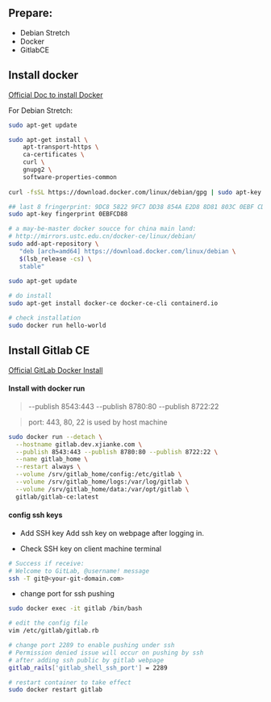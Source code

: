 

## Prepare:
- Debian Stretch
- Docker
- GitlabCE


## Install docker
[Official Doc to install Docker](https://docs.docker.com/install/linux/docker-ce/debian/)

For Debian Stretch:

```bash
sudo apt-get update

sudo apt-get install \
    apt-transport-https \
    ca-certificates \
    curl \
    gnupg2 \
    software-properties-common
    
curl -fsSL https://download.docker.com/linux/debian/gpg | sudo apt-key add -

## last 8 fringerprint: 9DC8 5822 9FC7 DD38 854A E2D8 8D81 803C 0EBF CD88
sudo apt-key fingerprint 0EBFCD88

# a may-be-master docker soucce for china main land:
# http://mirrors.ustc.edu.cn/docker-ce/linux/debian/
sudo add-apt-repository \
   "deb [arch=amd64] https://download.docker.com/linux/debian \
   $(lsb_release -cs) \
   stable"
      
sudo apt-get update

# do install
sudo apt-get install docker-ce docker-ce-cli containerd.io

# check installation
sudo docker run hello-world
```


## Install Gitlab CE

[Official GitLab Docker Install](https://docs.gitlab.com/omnibus/docker/)


#### Install with docker run

> --publish 8543:443 --publish 8780:80 --publish 8722:22

> port: 443, 80, 22 is used by host machine

```bash
sudo docker run --detach \
  --hostname gitlab.dev.xjianke.com \
  --publish 8543:443 --publish 8780:80 --publish 8722:22 \
  --name gitlab_home \
  --restart always \
  --volume /srv/gitlab_home/config:/etc/gitlab \
  --volume /srv/gitlab_home/logs:/var/log/gitlab \
  --volume /srv/gitlab_home/data:/var/opt/gitlab \
  gitlab/gitlab-ce:latest
```

#### config ssh keys
- Add SSH key
    Add ssh key on webpage after logging in.

- Check SSH key on client machine terminal

```bash
# Success if receive:
# Welcome to GitLab, @username! message
ssh -T git@<your-git-domain.com>
```

- change port for ssh pushing

```bash
sudo docker exec -it gitlab /bin/bash

# edit the config file
vim /etc/gitlab/gitlab.rb

# change port 2289 to enable pushing under ssh
# Permission denied issue will occur on pushing by ssh 
# after adding ssh public by gitlab webpage
gitlab_rails['gitlab_shell_ssh_port'] = 2289

# restart container to take effect
sudo docker restart gitlab
```


